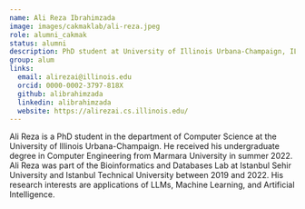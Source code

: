 ```yaml
---
name: Ali Reza Ibrahimzada
image: images/cakmaklab/ali-reza.jpeg
role: alumni_cakmak
status: alumni
description: PhD student at University of Illinois Urbana-Champaign, IL
group: alum
links:
  email: alirezai@illinois.edu
  orcid: 0000-0002-3797-818X
  github: alibrahimzada
  linkedin: alibrahimzada
  website: https://alirezai.cs.illinois.edu/
---
```


Ali Reza is a PhD student in the department of Computer Science at the University of Illinois Urbana-Champaign. He received his undergraduate degree in Computer Engineering from Marmara University in summer 2022. Ali Reza was part of the Bioinformatics and Databases Lab at Istanbul Sehir University and Istanbul Technical University between 2019 and 2022. His research interests are applications of LLMs, Machine Learning, and Artificial Intelligence.
